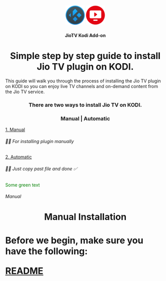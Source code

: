 <h2 align="center">
  <br>
  <img src="resources/kodi.png" height="60" width="60">
  <img src="resources/icon.png" height="60" width="60">
  </h2>
  <h4 align="center">JioTV Kodi Add-on</h4>
<h1 align="center">  
  Simple step by step guide to install Jio TV plugin on KODI.
</h1>

This guide will walk you through the process of installing the Jio TV plugin on KODI so you can enjoy live TV channels and on-demand content from the Jio TV service.

<h3 align="center"> There are two ways to install Jio TV on KODI.</h3>
<h3 align="center"> Manual | Automatic</h3>

<a href="#Manual">1. Manual</a>
<h6> ☝🏻 For installing plugin manually</h6>
<a href="#Automatic">2. Automatic</a> 
<h6> ☝🏻 Just copy past file and done ✅</h6>

<span style="color: green"> Some green text </span>








###### Manual 
<h1 align="center">  Manual Installation <h1>


  


Before we begin, make sure you have the following:

[README](https://github.com/siddharthsky/instagram-reach-eda-predictive-modelling-ML-p/blob/main/README.md)
